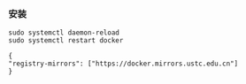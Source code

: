 

### 安装
```
sudo systemctl daemon-reload
sudo systemctl restart docker
```

```
{ 
"registry-mirrors": ["https://docker.mirrors.ustc.edu.cn"] 
}
```
